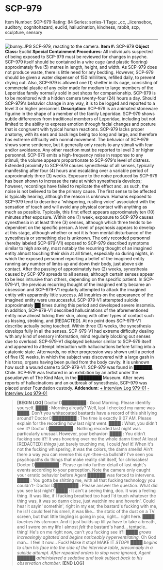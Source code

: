 # SCP-979
Item Number: SCP-979
Rating: 84
Series: series-1
Tags: _cc, _licensebox, auditory, cognitohazard, euclid, hallucination, kindness, rabbit, scp, sculpture, sensory

---

![bunny.JPG](https://scp-wiki.wdfiles.com/local--files/scp-979/bunny.JPG)
SCP-979, reacting to the camera.
**Item #:** SCP-979
**Object Class:** Euclid
**Special Containment Procedures:** All individuals suspected of being exposed to SCP-979 must be reviewed for changes in psyche. SCP-979 itself should be contained in a wire cage (and plastic flooring) approximately five (5) metres in length, height, and width. As SCP-979 does not produce waste, there is little need for any bedding. However, SCP-979 should be given a water dispenser of 150 milliliters, refilled daily, to prevent drying out. Also, SCP-979 is allowed one (1) shelter in its cage, consisting of commercial plastic of any color made for medium to large members of the Leporidae family normally sold in pet shops for companionship. SCP-979 is to be monitored with a hidden camera twenty-four (24) hours a day. Should SCP-979's behavior change in any way, it is to be logged and reported to a level 3 or higher personnel.
**Description:** SCP-979 is an animated stoneware figurine in the shape of a member of the family Leporidae. SCP-979 shows subtle differences from traditional members of Leporidae, including but not limited to the ability to express emotion through facial changes and posture that is congruent with typical human reactions. SCP-979 lacks proper anatomy, with its ears and back legs being too long and large, and therefore has extreme difficulty with normal movement. The behavior of SCP-979 shows some sentience, but it generally only reacts to any stimuli with fear and/or avoidance. Any other reaction must be reported to level 3 or higher personnel.
SCP-979 emits a high-frequency noise in response to any stimuli; the volume appears proportionate to SCP-979's level of distress. Extended proximity to SCP-979 causes synesthesia of all senses, typically manifesting after four (4) hours and escalating over a variable period of approximately three (3) weeks. Exposure to the noise produced by SCP-979 has been shown to increase the rate at which synesthesia develops; however, recordings have failed to replicate the effect and, as such, the noise is not believed to be the primary cause. The first sense to be affected is typically hearing, although the reason is unknown. Humans exposed to SCP-979 tend to describe a 'whispering, rustling voice' associated with the sensation of touch and will avoid any physical contact with anything as much as possible. Typically, this first effect appears approximately ten (10) minutes after exposure.
Within one (1) week, exposure to SCP-979 causes synesthesia in at least three (3) senses, although which three tends to be dependent on the specific person. A level of psychosis appears to develop at this stage, although whether or not it is from mental disturbance of the synesthesia or something else is unknown. The only recorded personnel (hereby labeled SCP-979-V1) exposed to SCP-979 described symptoms similar to high anxiety, most notably the recurring thought of an imagined entity almost touching their skin at all times, especially so during nights, in which the exposed personnel reporting a belief of the imagined entity running any number of limbs up and down their body, just above skin contact.
After the passing of approximately two (2) weeks, synesthesia caused by SCP-979 spreads to all senses, although certain senses appear to be less intrusive than others, depending on the specific patient. In SCP-979-V1, the previous recurring thought of the imagined entity became an obsession and SCP-979-V1 regularly attempted to attack the imagined entity with apparently little success. All inquiries on the appearance of the imagined entity were unsuccessful. SCP-979-V1 attempted suicide approximately ██ times during this period and developed severe insomnia. In addition, SCP-979-V1 described hallucinations of the aforementioned entity now almost licking their skin, along with other types of contact such as kissing, stroking, and [REDACTED]. At no point does SCP-979-V1 describe actually being touched.
Within three (3) weeks, the synesthesia develops fully in all the senses. SCP-979-V1 had extreme difficulty dealing with any kind of sensory information, mind regularly blocking out senses due to overload. SCP-979-V1 displayed behavior similar to SCP-979 itself and appeared to attempt interaction with hallucinations before falling into a catatonic state. Afterwards, no other progression was shown until a period of five (5) weeks, in which the subject was discovered with a large gash in his torso, organs having been pulled from the body cavity. It is unknown how such a wound came to SCP-979-V1.
SCP-979 was found in ██████, Chile. SCP-979 was featured in an exhibition by an artist under the pseudonym of The Kind Man, in the ████████ Museum. After news reports of hallucinations and an outbreak of synesthesia, SCP-979 was placed under Foundation custody.
**Addendum:**
[\+ Interview Log 979-01](javascript:;)
[\- Interview Log 979-01](javascript:;)
> **[BEGIN LOG]**
> Doctor D████████ : Good Morning. Please identify yourself.
> ████ : Morning already? Well, last I checked my name was ████. Don't you whitecoated bastards have a record of this shit lying around?
> Doctor D████████ : The time is exactly 9:07 AM. Please explain for the recording how last night went.
> ████ : What, you didn't see it?
> Doctor D████████ : Nothing recorded last night was particularly unusual. However, your behavior-
> ████ : You didn't fucking see it?! It was hovering over me the whole damn time! At least [REDACTED] _things_ just barely touching me, I could _feel_ it! When it's not the fucking whispering, it was the colors, the damn smells! Ain't there a way you can reverse this syn-thee-sa bullshit? I've seen you psychopaths do things that make reality shit itself, for chrissakes!
> Doctor D████████ : Please go into further detail of last night's events according to your perception. Note the camera only caught your erratic behavior before Agent ██████ was forced to intervene.
> ████ : You gotta be shitting me, with all that fucking technology you couldn't-
> Doctor D████████ : Please answer the question. What did you see last night?
> ████ : It ain't a seeing thing, doc. It was a feeling thing. It was like, if I fucking breathed too hard I'd touch whatever the thing was, it was so damn close, just watchin me and hoverin'. Could hear it sayin' somethin', right in my ear, the bastard's fucking with me, he is! I could feel his smell, it was like… the static of the dust on a TV screen, but that little tingling is going in you, right… right here. _████ touches his sternum._ And it just builds up till ya have to take a breath, and I swore on my life I almost _felt_ the bastard's hand… tentacle.. thing! He's on me right now, can't you fucking see it?! _████ grows increasingly agitated and begins noticeably hyperventilating._ Oh God man… I feel it now… Fuck! Make it stop! MAKE IT _STOP_!!
> _████ begins to slam his face into the side of the interview table, presumably in a suicide attempt. After repeated orders to stop were ignored, Agent ██████ administered a sedative and took subject back to his observation chamber._
> **[END LOG]**